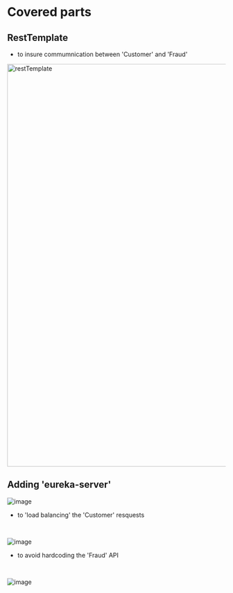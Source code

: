 # Covered parts 
## RestTemplate 

- to insure commumnication between 'Customer' and 'Fraud'
<img width="930" alt="restTemplate" src="https://user-images.githubusercontent.com/84160502/205744645-dc7069cb-dc86-4e6c-9137-3ab631a255b0.png">

## Adding 'eureka-server' 

![image](https://user-images.githubusercontent.com/84160502/205746102-3a35aa9a-64de-4c3a-8957-bc6a12c6a7f9.png)

- to 'load balancing' the 'Customer' resquests 

<br>

![image](https://user-images.githubusercontent.com/84160502/205745727-f6716944-7081-4125-b03c-a36773f1d208.png)

- to avoid hardcoding the 'Fraud' API 

<br>

![image](https://user-images.githubusercontent.com/84160502/205746346-1a157629-dae6-4a03-bd77-91888dd1a946.png)
